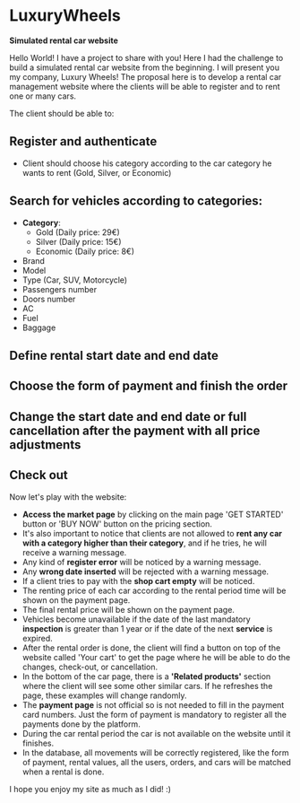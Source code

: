 # LuxuryWheels

**Simulated rental car website**

Hello World! I have a project to share with you! Here I had the challenge to build a simulated rental car website from the beginning. I will present you my company, Luxury Wheels! The proposal here is to develop a rental car management website where the clients will be able to register and to rent one or many cars.

The client should be able to:

## Register and authenticate
- Client should choose his category according to the car category he wants to rent (Gold, Silver, or Economic)

## Search for vehicles according to categories:
- **Category**:
  - Gold (Daily price: 29€)
  - Silver (Daily price: 15€)
  - Economic (Daily price: 8€)
- Brand
- Model
- Type (Car, SUV, Motorcycle)
- Passengers number
- Doors number
- AC
- Fuel
- Baggage

## Define rental start date and end date
## Choose the form of payment and finish the order
## Change the start date and end date or full cancellation after the payment with all price adjustments
## Check out

Now let's play with the website:
- **Access the market page** by clicking on the main page 'GET STARTED' button or 'BUY NOW' button on the pricing section.
- It's also important to notice that clients are not allowed to **rent any car with a category higher than their category**, and if he tries, he will receive a warning message.
- Any kind of **register error** will be noticed by a warning message.
- Any **wrong date inserted** will be rejected with a warning message.
- If a client tries to pay with the **shop cart empty** will be noticed.
- The renting price of each car according to the rental period time will be shown on the payment page.
- The final rental price will be shown on the payment page.
- Vehicles become unavailable if the date of the last mandatory **inspection** is greater than 1 year or if the date of the next **service** is expired.
- After the rental order is done, the client will find a button on top of the website called 'Your cart' to get the page where he will be able to do the changes, check-out, or cancellation.
- In the bottom of the car page, there is a **'Related products'** section where the client will see some other similar cars. If he refreshes the page, these examples will change randomly.
- The **payment page** is not official so is not needed to fill in the payment card numbers. Just the form of payment is mandatory to register all the payments done by the platform.
- During the car rental period the car is not available on the website until it finishes.
- In the database, all movements will be correctly registered, like the form of payment, rental values, all the users, orders, and cars will be matched when a rental is done.

I hope you enjoy my site as much as I did! :)
